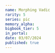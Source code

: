 ```yaml
---
name: Morphing Vadic
rarity: 5
series: pic
memory_alpha:
bigbook_tier: 5
in_portal:
date: 03/07/2024
published: true
---
```



